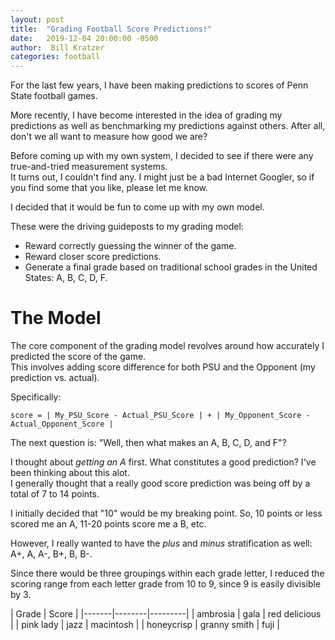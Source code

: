 ```yaml
---
layout: post
title:  "Grading Football Score Predictions!"
date:   2019-12-04 20:00:00 -0500
author:  Bill Kratzer
categories: football
---
```

For the last few years, I have been making predictions to scores of Penn State football games.  

More recently, I have become interested in the idea of grading my predictions as well as benchmarking my predictions against others. 
After all, don't we all want to measure how good we are?

Before coming up with my own system, I decided to see if there were any true-and-tried measurement systems.  
It turns out, I couldn't find any.   I might just be a bad Internet Googler, so if you find some that you like, please let me know.

I decided that it would be fun to come up with my own model.

These were the driving guideposts to my grading model:

+ Reward correctly guessing the winner of the game.
+ Reward closer score predictions.
+ Generate a final grade based on traditional school grades in the United States: A, B, C, D, F.   

# The Model

The core component of the grading model revolves around how accurately I predicted the score of the game.  
This involves adding score difference for both PSU and the Opponent (my prediction vs. actual).

Specifically:

`score = | My_PSU_Score - Actual_PSU_Score | + | My_Opponent_Score - Actual_Opponent_Score |`

The next question is: "Well, then what makes an A, B, C, D, and F"?

I thought about *getting an A* first.  What constitutes a good prediction?   I've been thinking about this alot.  
I generally thought that a really good score prediction was being off by a total of 7 to 14 points.  

I initially decided that "10" would be my breaking point.   So, 10 points or less scored me an A, 11-20 points score me a B, etc.

However, I really wanted to have the *plus* and *minus* stratification as well:  A+, A, A-, B+, B, B-.

Since there would be three groupings within each grade letter, I reduced the scoring range from each letter grade from 10 to 9, since 9 is easily divisible by 3.

| Grade | Score |
|-------|--------|---------|
| ambrosia | gala | red delicious |
| pink lady | jazz | macintosh |
| honeycrisp | granny smith | fuji | 